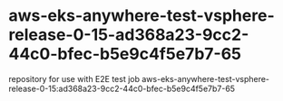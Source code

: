 # aws-eks-anywhere-test-vsphere-release-0-15-ad368a23-9cc2-44c0-bfec-b5e9c4f5e7b7-65
repository for use with E2E test job aws-eks-anywhere-test-vsphere-release-0-15:ad368a23-9cc2-44c0-bfec-b5e9c4f5e7b7-65

